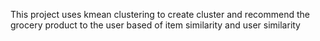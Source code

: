 This project uses  kmean clustering to create cluster and recommend the grocery product to the user based of item similarity and user similarity